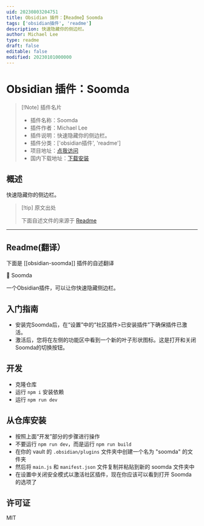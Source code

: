 ```yaml
---
uid: 20230803204751
title: Obsidian 插件：【Readme】Soomda
tags: ['obsidian插件', 'readme']
description: 快速隐藏你的侧边栏。
author: Michael Lee
type: readme
draft: false
editable: false
modified: 20230101000000
---
```


# Obsidian 插件：Soomda

> [!Note] 插件名片
> - 插件名称：Soomda
> - 插件作者：Michael Lee
> - 插件说明：快速隐藏你的侧边栏。
> - 插件分类：['obsidian插件', 'readme']
> - 项目地址：[点我访问](https://github.com/michaellee/soomda)
> - 国内下载地址：[下载安装](https://pkmer.cn/products/plugin/pluginMarket/?obsidian-soomda)

## 概述

快速隐藏你的侧边栏。



> [!tip] 原文出处
> 
>下面自述文件的来源于 [Readme](https://ghproxy.net/https://raw.githubusercontent.com/michaellee/soomda/master/README.md)
> 

---

## Readme(翻译）

下面是 [[obsidian-soomda]] 插件的自述翻译


🙈 Soomda

一个Obsidian插件，可以让你快速隐藏侧边栏。

## 入门指南
- 安装完Soomda后，在“设置”中的“社区插件>已安装插件”下确保插件已激活。
- 激活后，您将在左侧的功能区中看到一个新的叶子形状图标。这是打开和关闭Soomda的切换按钮。

## 开发

- 克隆仓库
- 运行 `npm i` 安装依赖
- 运行 `npm run dev`

## 从仓库安装

- 按照上面“开发”部分的步骤进行操作
- 不要运行 `npm run dev`，而是运行 `npm run build`
- 在你的 vault 的 `.obsidian/plugins` 文件夹中创建一个名为 "soomda" 的文件夹
- 然后将 `main.js` 和 `manifest.json` 文件复制并粘贴到新的 soomda 文件夹中
- 在设置中关闭安全模式以激活社区插件，现在你应该可以看到打开 Soomda 的选项了

## 许可证

MIT



